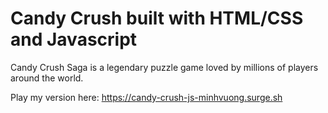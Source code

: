 # Candy Crush built with HTML/CSS and Javascript
Candy Crush Saga is a legendary puzzle game loved by millions of players around the world.

Play my version here: https://candy-crush-js-minhvuong.surge.sh
